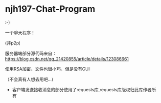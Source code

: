 # njh197-Chat-Program

:-)

一个聊天程序！

(非p2p)

服务器端部分源代码来自：https://blog.csdn.net/qq_21420855/article/details/123086661

使用RSA加密，文件也很小巧，但是没有GUI

（不会真有人想去用吧...)

* 客户端发送接收消息的部分使用了requests库,requests库版权归此库作者所有
